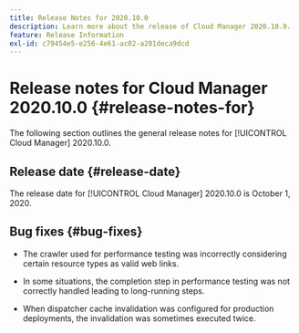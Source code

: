 ```yaml
---
title: Release Notes for 2020.10.0
description: Learn more about the release of Cloud Manager 2020.10.0.
feature: Release Information
exl-id: c79454e5-e256-4e61-ac02-a201deca9dcd
---
```

# Release notes for Cloud Manager 2020.10.0 {#release-notes-for}

The following section outlines the general release notes for [!UICONTROL Cloud Manager] 2020.10.0.

## Release date {#release-date}

The release date for [!UICONTROL Cloud Manager] 2020.10.0 is October 1, 2020.

## Bug fixes {#bug-fixes}

* The crawler used for performance testing was incorrectly considering certain resource types as valid web links.

* In some situations, the completion step in performance testing was not correctly handled leading to long-running steps.

* When dispatcher cache invalidation was configured for production deployments, the invalidation was sometimes executed twice.
